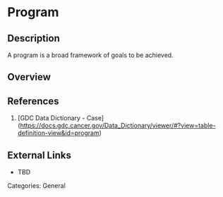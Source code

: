 # Program #
## Description ##
A program is a broad framework of goals to be achieved.
## Overview ##
## References ##
1. [GDC Data Dictionary - Case] (https://docs.gdc.cancer.gov/Data_Dictionary/viewer/#?view=table-definition-view&id=program)

## External Links ##
* TBD

Categories: General

